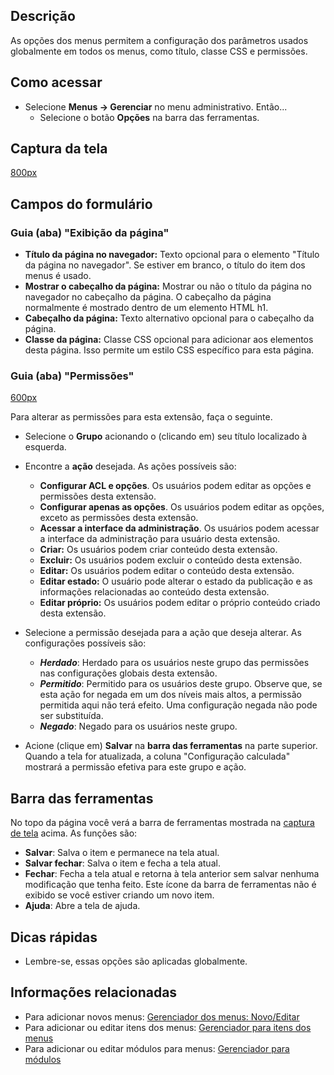 <!-- Filename: Help4.x:Menus:_Options / Display title: Ajuda4.x:Menus: Opções -->

## Descrição

As opções dos menus permitem a configuração dos parâmetros usados
globalmente em todos os menus, como título, classe CSS e permissões.

## Como acessar

- Selecione **Menus → Gerenciar** no menu administrativo. Então...
  - Selecione o botão **Opções** na barra das ferramentas.

## Captura da tela

<a
href="https://docs.joomla.org/index.php?title=Special:Upload&amp;wpDestFile=Help-4x-Menus-Menu-Manager-Options-screen-pt-br.png"
class="new"
title="File:Help-4x-Menus-Menu-Manager-Options-screen-pt-br.png">800px</a>

## Campos do formulário

### Guia (aba) "Exibição da página"

- **Título da página no navegador:** Texto opcional para o elemento
  "Título da página no navegador". Se estiver em branco, o título do
  item dos menus é usado.
- **Mostrar o cabeçalho da página:** Mostrar ou não o título da página
  no navegador no cabeçalho da página. O cabeçalho da página normalmente
  é mostrado dentro de um elemento HTML h1.
- **Cabeçalho da página:** Texto alternativo opcional para o cabeçalho
  da página.
- **Classe da página:** Classe CSS opcional para adicionar aos elementos
  desta página. Isso permite um estilo CSS específico para esta página.

### Guia (aba) "Permissões"

<a
href="https://docs.joomla.org/index.php?title=Special:Upload&amp;wpDestFile=Help-4x-Menu-Options-screen-permissions-tab-pt-br.png"
class="new"
title="File:Help-4x-Menu-Options-screen-permissions-tab-pt-br.png">600px</a>

Para alterar as permissões para esta extensão, faça o seguinte.

- Selecione o **Grupo** acionando o (clicando em) seu título localizado
  à esquerda.
- Encontre a **ação** desejada. As ações possíveis são:
  - **Configurar ACL e opções**. Os usuários podem editar as opções e
    permissões desta extensão.
  - **Configurar apenas as opções**. Os usuários podem editar as opções,
    exceto as permissões desta extensão.
  - **Acessar a interface da administração**. Os usuários podem acessar
    a interface da administração para usuário desta extensão.
  - **Criar:** Os usuários podem criar conteúdo desta extensão.
  - **Excluir:** Os usuários podem excluir o conteúdo desta extensão.
  - **Editar:** Os usuários podem editar o conteúdo desta extensão.
  - **Editar estado:** O usuário pode alterar o estado da publicação e
    as informações relacionadas ao conteúdo desta extensão.
  - **Editar próprio:** Os usuários podem editar o próprio conteúdo
    criado desta extensão.

- Selecione a permissão desejada para a ação que deseja alterar. As
  configurações possíveis são:
  - ***Herdado***: Herdado para os usuários neste grupo das permissões
    nas configurações globais desta extensão.
  - ***Permitido***: Permitido para os usuários deste grupo. Observe
    que, se esta ação for negada em um dos níveis mais altos, a
    permissão permitida aqui não terá efeito. Uma configuração negada
    não pode ser substituída.
  - ***Negado***: Negado para os usuários neste grupo.

- Acione (clique em) **Salvar** na **barra das ferramentas** na parte
  superior. Quando a tela for atualizada, a coluna "Configuração
  calculada" mostrará a permissão efetiva para este grupo e ação.

## Barra das ferramentas

No topo da página você verá a barra de ferramentas mostrada na [captura
de tela](#Captura_de_tela) acima. As funções são:

- **Salvar**: Salva o item e permanece na tela atual.
- **Salvar fechar**: Salva o item e fecha a tela atual.
- **Fechar**: Fecha a tela atual e retorna à tela anterior sem salvar
  nenhuma modificação que tenha feito. Este ícone da barra de
  ferramentas não é exibido se você estiver criando um novo item.
- **Ajuda**: Abre a tela de ajuda.

## Dicas rápidas

- Lembre-se, essas opções são aplicadas globalmente.

## Informações relacionadas

- Para adicionar novos menus: <a
  href="https://docs.joomla.org/index.php?title=Help4.x:Menus:_Edit/pt-br&amp;action=edit&amp;redlink=1"
  class="new"
  title="Help4.x:Menus: Edit/pt-br (page does not exist)">Gerenciador dos
  menus: Novo/Editar</a>
- Para adicionar ou editar itens dos menus: [Gerenciador para itens dos
  menus](https://docs.joomla.org/Help4.x:Menus:_Items/pt-br "Help4.x:Menus: Items/pt-br")
- Para adicionar ou editar módulos para menus: <a
  href="https://docs.joomla.org/index.php?title=Help4.x:Extensions_Module_Manager_Edit/pt-br&amp;action=edit&amp;redlink=1"
  class="new"
  title="Help4.x:Extensions Module Manager Edit/pt-br (page does not exist)">Gerenciador
  para módulos</a>
